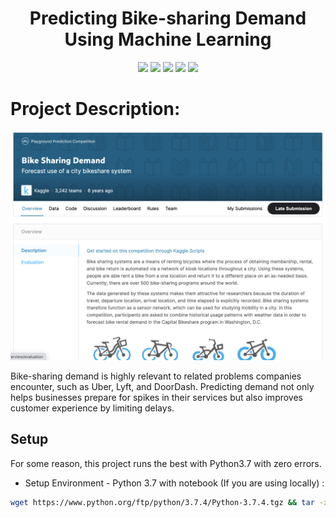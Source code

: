 <h1 align="center">Predicting Bike-sharing Demand Using Machine Learning</h1>
<p align="center">
<img src="https://img.shields.io/badge/Machine_Learning-FF6F00?style=for-the-badge&logo=machine-learning&logoColor=white" />
<img src="https://img.shields.io/badge/Regression-FF5733?style=for-the-badge&logo=regression&logoColor=white" />
<img src="https://img.shields.io/badge/AutoGluon-EE4C2C?style=for-the-badge&logo=auto-gluon&logoColor=white" />
<img src="https://img.shields.io/badge/Torch-EE4C2C?style=for-the-badge&logo=torch&logoColor=white" />
<img src="https://img.shields.io/badge/MaxNet-2C3E50?style=for-the-badge&logo=maxnet&logoColor=white" />
</p>

# Project Description:

![kaggle Image](project/img/image.png)

Bike-sharing demand is highly relevant to related problems companies encounter, such as Uber, Lyft, and DoorDash. Predicting demand not only helps businesses prepare for spikes in their services but also improves customer experience by limiting delays.

## Setup
For some reason, this project runs the best with Python3.7 with zero errors.

- Setup Environment - Python 3.7 with notebook (If you are using locally) :
```bash
wget https://www.python.org/ftp/python/3.7.4/Python-3.7.4.tgz && tar -xvf Python-3.7.4.tgz && cd Python-3.7.4/ && ./configure --prefix=$HOME/Python37 && make && make install && cd .. && rm -rf Python-3.7.4.tgz && sudo add-apt-repository ppa:deadsnakes/ppa && sudo apt-get update && sudo apt-get install python3.7 && sudo update-alternatives --install /usr/bin/python python /usr/bin/python3.7 && virtualenv -p ~/Python3.7/bin/python3 .venv && source .venv/bin/activate && pip install notebook && ipython kernel install --user --name .venv --display-name "Python 3.7" && jupyter notebook

```

